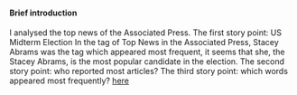 #### Brief introduction ###
I analysed the top news of the Associated Press. The first story point: US Midterm Election
In the tag of Top News in the Associated Press, Stacey Abrams was the tag which appeared most frequent, it seems that she, the Stacey Abrams, is the most popular candidate in the election.
The second story point: who reported most articles? 
The third story point: which words appeared most frequently?
[here](https://github.com/Alana-LI/python-data-assignments/blob/master/assignment2/assignment2.ipynb)
